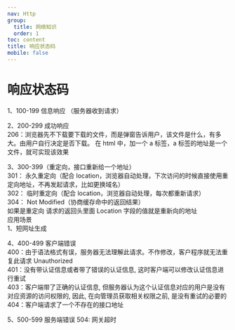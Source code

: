 ```yaml
---
nav: Http
group:
  title: 网络知识
  order: 1
toc: content
title: 响应状态码
mobile: false
---
```


# 响应状态码

1、100-199 信息响应 （服务器收到请求）

2、200-299 成功响应<br/>
206：浏览器先不下载要下载的文件，而是弹窗告诉用户，该文件是什么，有多大。由用户自行决定是否下载。
在 html 中，加一个 a 标签，a 标签的地址是一个文件，就可实现该效果

3、300-399（重定向，接口重新给一个地址）<br/>
301： 永久重定向（配合 location，浏览器自动处理，下次访问的时候直接使用重定向地址，不再发起请求，比如更换域名）<br/>
302： 临时重定向（配合 location，浏览器自动处理，每次都重新请求）<br/>
304： Not Modified（协商缓存命中的返回结果）  
如果是重定向 请求的返回头里面 Location 字段的值就是重新向的地址  
应用场景  
1、短网址生成

4、400-499 客户端错误<br/>
400：由于语法格式有误，服务器无法理解此请求。不作修改，客户程序就无法重复此请求 Unauthorized<br/>
401：没有带认证信息或者带了错误的认证信息, 这时客户端可以修改认证信息进行重试<br/>
403：客户端带了正确的认证信息, 但服务器认为这个认证信息对应的用户是没有对应资源的访问权限的, 因此, 在向管理员获取相关权限之前, 是没有重试的必要的  
404：客户端请求了一个不存在的接口地址

5、500-599 服务端错误
504: 网关超时
